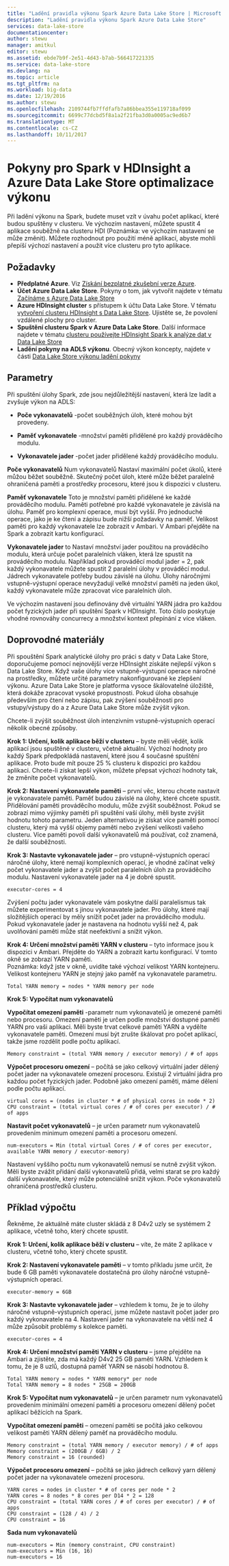 ```yaml
---
title: "Ladění pravidla výkonu Spark Azure Data Lake Store | Microsoft Docs"
description: "Ladění pravidla výkonu Spark Azure Data Lake Store"
services: data-lake-store
documentationcenter: 
author: stewu
manager: amitkul
editor: stewu
ms.assetid: ebde7b9f-2e51-4d43-b7ab-566417221335
ms.service: data-lake-store
ms.devlang: na
ms.topic: article
ms.tgt_pltfrm: na
ms.workload: big-data
ms.date: 12/19/2016
ms.author: stewu
ms.openlocfilehash: 2109744fb7ffdfafb7a86bbea355e119718af099
ms.sourcegitcommit: 6699c77dcbd5f8a1a2f21fba3d0a0005ac9ed6b7
ms.translationtype: MT
ms.contentlocale: cs-CZ
ms.lasthandoff: 10/11/2017
---
```

# <a name="performance-tuning-guidance-for-spark-on-hdinsight-and-azure-data-lake-store"></a>Pokyny pro Spark v HDInsight a Azure Data Lake Store optimalizace výkonu

Při ladění výkonu na Spark, budete muset vzít v úvahu počet aplikací, které budou spuštěny v clusteru.  Ve výchozím nastavení, můžete spustit 4 aplikace souběžně na clusteru HDI (Poznámka: ve výchozím nastavení se může změnit).  Můžete rozhodnout pro použití méně aplikací, abyste mohli přepíší výchozí nastavení a použít více clusteru pro tyto aplikace.  

## <a name="prerequisites"></a>Požadavky

* **Předplatné Azure**. Viz [Získání bezplatné zkušební verze Azure](https://azure.microsoft.com/pricing/free-trial/).
* **Účet Azure Data Lake Store**. Pokyny o tom, jak vytvořit najdete v tématu [Začínáme s Azure Data Lake Store](data-lake-store-get-started-portal.md)
* **Azure HDInsight cluster** s přístupem k účtu Data Lake Store. V tématu [vytvoření clusteru HDInsight s Data Lake Store](data-lake-store-hdinsight-hadoop-use-portal.md). Ujistěte se, že povolení vzdálené plochy pro cluster.
* **Spuštění clusteru Spark v Azure Data Lake Store**.  Další informace najdete v tématu [clusteru používejte HDInsight Spark k analýze dat v Data Lake Store](https://docs.microsoft.com/en-us/azure/hdinsight/hdinsight-apache-spark-use-with-data-lake-store)
* **Ladění pokyny na ADLS výkonu**.  Obecný výkon koncepty, najdete v části [Data Lake Store výkonu ladění pokyny](https://docs.microsoft.com/en-us/azure/data-lake-store/data-lake-store-performance-tuning-guidance) 

## <a name="parameters"></a>Parametry

Při spuštění úlohy Spark, zde jsou nejdůležitější nastavení, která lze ladit a zvyšuje výkon na ADLS:

* **Poče vykonavatelů** -počet souběžných úloh, které mohou být provedeny.

* **Paměť vykonavatele** -množství paměti přidělené pro každý prováděcího modulu.

* **Vykonavatele jader** -počet jader přidělené každý prováděcího modulu.                     

**Poče vykonavatelů** Num vykonavatelů Nastaví maximální počet úkolů, které můžou běžet souběžně.  Skutečný počet úloh, které může běžet paralelně ohraničená paměti a prostředky procesoru, které jsou k dispozici v clusteru.

**Paměť vykonavatele** Toto je množství paměti přidělené ke každé prováděcího modulu.  Paměti potřebné pro každé vykonavatele je závislá na úlohu.  Paměť pro komplexní operace, musí být vyšší.  Pro jednoduché operace, jako je ke čtení a zápisu bude nižší požadavky na paměť.  Velikost paměti pro každý vykonavatele lze zobrazit v Ambari.  V Ambari přejděte na Spark a zobrazit kartu konfigurací.  

**Vykonavatele jader** to Nastaví množství jader použitou na prováděcího modulu, která určuje počet paralelních vláken, která lze spustit na prováděcího modulu.  Například pokud prováděcí modul jader = 2, pak každý vykonavatele můžete spustit 2 paralelní úlohy v prováděcí modul.  Jádrech vykonavatele potřeby budou závislé na úlohu.  Úlohy náročnými vstupně-výstupní operace nevyžadují velké množství paměti na jeden úkol, každý vykonavatele může zpracovat více paralelních úloh.

Ve výchozím nastavení jsou definovány dvě virtuální YARN jádra pro každou počet fyzických jader při spuštění Spark v HDInsight.  Toto číslo poskytuje vhodné rovnováhy concurrecy a množství kontext přepínání z více vláken.  

## <a name="guidance"></a>Doprovodné materiály

Při spouštění Spark analytické úlohy pro práci s daty v Data Lake Store, doporučujeme pomocí nejnovější verze HDInsight získáte nejlepší výkon s Data Lake Store. Když vaše úlohy více vstupně-výstupní operace náročné na prostředky, můžete určité parametry nakonfigurované ke zlepšení výkonu.  Azure Data Lake Store je platforma vysoce škálovatelné úložiště, která dokáže zpracovat vysoké propustnosti.  Pokud úloha obsahuje především pro čtení nebo zápisu, pak zvýšení souběžnosti pro vstupy/výstupy do a z Azure Data Lake Store může zvýšit výkon.

Chcete-li zvýšit souběžnost úloh intenzivním vstupně-výstupních operací několik obecné způsoby.

**Krok 1: Určení, kolik aplikace běží v clusteru** – byste měli vědět, kolik aplikací jsou spuštěné v clusteru, včetně aktuální.  Výchozí hodnoty pro každý Spark předpokládá nastavení, které jsou 4 současné spuštění aplikace.  Proto bude mít pouze 25 % clusteru k dispozici pro každou aplikaci.  Chcete-li získat lepší výkon, můžete přepsat výchozí hodnoty tak, že změníte počet vykonavatelů.  

**Krok 2: Nastavení vykonavatele paměti** – první věc, kterou chcete nastavit je vykonavatele paměti.  Paměť budou závislé na úlohy, které chcete spustit.  Přidělování paměti prováděcího modulu, může zvýšit souběžnost.  Pokud se zobrazí mimo výjimky paměti při spuštění vaší úlohy, měli byste zvýšit hodnotu tohoto parametru.  Jeden alternativou je získat více paměti pomocí clusteru, který má vyšší objemy paměti nebo zvýšení velikosti vašeho clusteru.  Více paměti povolí další vykonavatelů má používat, což znamená, že další souběžnosti.

**Krok 3: Nastavte vykonavatele jader** – pro vstupně-výstupních operací náročné úlohy, které nemají komplexních operací, je vhodné začínat velký počet vykonavatele jader a zvýšit počet paralelních úloh za prováděcího modulu.  Nastavení vykonavatele jader na 4 je dobré spustit.   

    executor-cores = 4
Zvýšení počtu jader vykonavatele vám poskytne další paralelismus tak můžete experimentovat s jinou vykonavatele jader.  Pro úlohy, které mají složitějších operací by měly snížit počet jader na prováděcího modulu.  Pokud vykonavatele jader je nastavena na hodnotu vyšší než 4, pak uvolňování paměti může stát neefektivní a snížit výkon.

**Krok 4: Určení množství paměti YARN v clusteru** – tyto informace jsou k dispozici v Ambari.  Přejděte do YARN a zobrazit kartu konfigurací.  V tomto okně se zobrazí YARN paměti.  
Poznámka: když jste v okně, uvidíte také výchozí velikost YARN kontejneru.  Velikost kontejneru YARN je stejný jako paměť na vykonavatele parametru.

    Total YARN memory = nodes * YARN memory per node
**Krok 5: Vypočítat num vykonavatelů**

**Vypočítat omezení paměti** -parametr num vykonavatelů je omezené paměti nebo procesoru.  Omezení paměti je určen podle množství dostupné paměti YARN pro vaši aplikaci.  Měli byste trvat celkové paměti YARN a vydělte vykonavatele paměti.  Omezení musí být zrušte škálovat pro počet aplikací, takže jsme rozdělit podle počtu aplikací.

    Memory constraint = (total YARN memory / executor memory) / # of apps   
**Výpočet procesoru omezení** – počítá se jako celkový virtuální jader dělený počet jader na vykonavatele omezení procesoru.  Existují 2 virtuální jádra pro každou počet fyzických jader.  Podobně jako omezení paměti, máme dělení podle počtu aplikací.

    virtual cores = (nodes in cluster * # of physical cores in node * 2)
    CPU constraint = (total virtual cores / # of cores per executor) / # of apps
**Nastavit počet vykonavatelů** – je určen parametr num vykonavatelů provedením minimum omezení paměti a procesoru omezení. 

    num-executors = Min (total virtual Cores / # of cores per executor, available YARN memory / executor-memory)   
Nastavení vyššího počtu num vykonavatelů nemusí se nutně zvýšit výkon.  Měli byste zvážit přidání další vykonavatelů přidá, velmi starat se pro každý další vykonavatele, který může potenciálně snížit výkon.  Poče vykonavatelů ohraničená prostředků clusteru.    

## <a name="example-calculation"></a>Příklad výpočtu

Řekněme, že aktuálně máte cluster skládá z 8 D4v2 uzly se systémem 2 aplikace, včetně toho, který chcete spustit.  

**Krok 1: Určení, kolik aplikace běží v clusteru** – víte, že máte 2 aplikace v clusteru, včetně toho, který chcete spustit.  

**Krok 2: Nastavení vykonavatele paměti** – v tomto příkladu jsme určit, že bude 6 GB paměti vykonavatele dostatečná pro úlohy náročné vstupně-výstupních operací.  

    executor-memory = 6GB
**Krok 3: Nastavte vykonavatele jader** – vzhledem k tomu, že je to úlohy náročné vstupně-výstupních operací, jsme můžete nastavit počet jader pro každý vykonavatele na 4.  Nastavení jader na vykonavatele na větší než 4 může způsobit problémy s kolekce paměti.  

    executor-cores = 4
**Krok 4: Určení množství paměti YARN v clusteru** – jsme přejděte na Ambari a zjistěte, zda má každý D4v2 25 GB paměti YARN.  Vzhledem k tomu, že je 8 uzlů, dostupná paměť YARN se násobí hodnotou 8.

    Total YARN memory = nodes * YARN memory* per node
    Total YARN memory = 8 nodes * 25GB = 200GB
**Krok 5: Vypočítat num vykonavatelů** – je určen parametr num vykonavatelů provedením minimální omezení paměti a procesoru omezení dělený počet aplikací běžících na Spark.    

**Vypočítat omezení paměti** – omezení paměti se počítá jako celkovou velikost paměti YARN dělený paměť na prováděcího modulu.

    Memory constraint = (total YARN memory / executor memory) / # of apps   
    Memory constraint = (200GB / 6GB) / 2   
    Memory constraint = 16 (rounded)
**Výpočet procesoru omezení** – počítá se jako jádrech celkový yarn dělený počet jader na vykonavatele omezení procesoru.
    
    YARN cores = nodes in cluster * # of cores per node * 2   
    YARN cores = 8 nodes * 8 cores per D14 * 2 = 128
    CPU constraint = (total YARN cores / # of cores per executor) / # of apps
    CPU constraint = (128 / 4) / 2
    CPU constraint = 16
**Sada num vykonavatelů**

    num-executors = Min (memory constraint, CPU constraint)
    num-executors = Min (16, 16)
    num-executors = 16    

